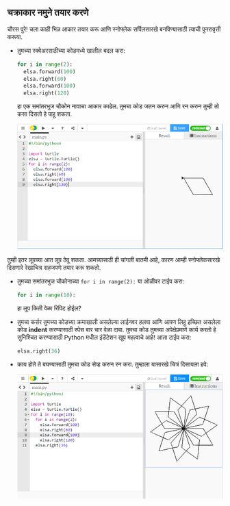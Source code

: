 ## चक्राकार नमुने तयार करणे

चौरस पुरे! चला काही भिन्न आकार तयार करू आणि स्नोफ्लेक सर्पिलसारखे बनविण्यासाठी त्याची पुनरावृत्ती करूया.

- तुमच्या स्क्वेअरसाठीच्या कोडमध्ये खालील बदल करा:
    
    ```python
    for i in range(2):
      elsa.forward(100)
      elsa.right(60)
      elsa.forward(100)
      elsa.right(120)
    ```
    
    हा एक समांतरभुज चौकोन नावाचा आकार काढेल. तुमचा कोड जतन करुन आणि रन करुन तुम्ही तो कसा दिसतो हे पाहू शकता.
    
    ![](images/parallelogram.png)

तुम्ही इतर लूपच्या आत लूप ठेवू शकता. आमच्यासाठी ही चांगली बातमी आहे, कारण आम्ही स्नोफ्लेकसारखे दिसणारे रेखाचित्र सहजपणे तयार करू शकतो.

- तुमच्या समांतरभुज चौकोनाच्या `for i in range(2):` या ओळीवर टाईप करा:
    
    ```python
    for i in range(10):
    ```
    
    हा लूप किती वेळा रिपिट होईल?

- तुमचा कर्सर तुमच्या कोडच्या क्रमाखाली असलेल्या लाईनवर हलवा आणि आपण लिहू इच्छित असलेला कोड **indent** करण्यासाठी स्पेस बार चार वेळा दाबा. तुमचा कोड तुमच्या अपेक्षेप्रमाणे कार्य करतो हे सुनिश्चित करण्यासाठी Python मधील इंडेंटेशन खूप महत्वाचे आहे! आता टाईप करा:
    
    ```python
    elsa.right(36)
    ```

- काय होते ते बघण्यासाठी तुमचा कोड सेव्ह करुन रन करा. तुम्हाला यासारखे चित्रं दिसायला हवे:
    
    ![](images/snowflake1.png)
